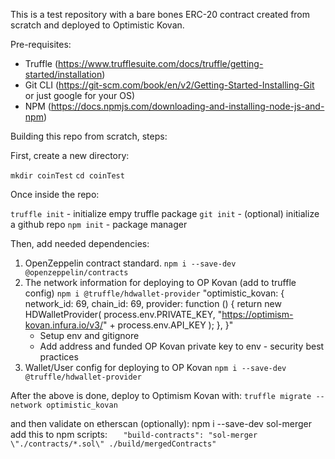 This is a test repository with a bare bones ERC-20 contract created from scratch and deployed to Optimistic Kovan.

Pre-requisites:
- Truffle (https://www.trufflesuite.com/docs/truffle/getting-started/installation)
- Git CLI (https://git-scm.com/book/en/v2/Getting-Started-Installing-Git or just google for your OS)
- NPM (https://docs.npmjs.com/downloading-and-installing-node-js-and-npm)

Building this repo from scratch, steps:

First, create a new directory:

`mkdir coinTest`
`cd coinTest`

Once inside the repo:

`truffle init` - initialize empy truffle package
`git init` - (optional) initialize a github repo
`npm init` - package manager

Then, add needed dependencies:

1. OpenZeppelin contract standard.
    `npm i --save-dev @openzeppelin/contracts`
2. The network information for deploying to OP Kovan (add to truffle config)
    `npm i @truffle/hdwallet-provider`
    "optimistic_kovan: {
      network_id: 69,
      chain_id: 69,
      provider: function () {
        return new HDWalletProvider(
          process.env.PRIVATE_KEY,
          "https://optimism-kovan.infura.io/v3/" + process.env.API_KEY
        );
      },
    }"
    - Setup env and gitignore
    - Add address and funded OP Kovan private key to env - security best practices
3. Wallet/User config for deploying to OP Kovan
    `npm i --save-dev @truffle/hdwallet-provider`

After the above is done, deploy to Optimism Kovan with:
`truffle migrate --network optimistic_kovan`

and then validate on etherscan (optionally):
npm i --save-dev sol-merger
add this to npm scripts:
`    "build-contracts": "sol-merger \"./contracts/*.sol\" ./build/mergedContracts"
`



